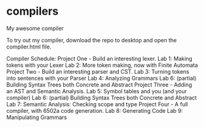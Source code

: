 # compilers
My awesome compiler

To try out my compiler, download the repo to desktop and open the compiler.html file.

Compiler Schedule:
Project One - Build an interesting lexer.
Lab 1: Making tokens with your Lexer
Lab 2: More token making, now with Finite Automata
Project Two - Build an interesting parser and CST.
Lab 3: Turning tokens into sentences with your Parser
Lab 4: Analyzing Grammars
Lab 6: (partial) Building Syntax Trees both Concrete and Abstract
Project Three - Adding an AST and Semantic Analysis.
Lab 5: Symbol tables and you (and your compiler)
Lab 6: (partial) Building Syntax Trees both Concrete and Abstract
Lab 7: Semantic Analysis: Checking scope and type
Project Four - A full compiler, with 6502a code generation.
Lab 8: Generating Code
Lab 9: Manipulating Grammars
